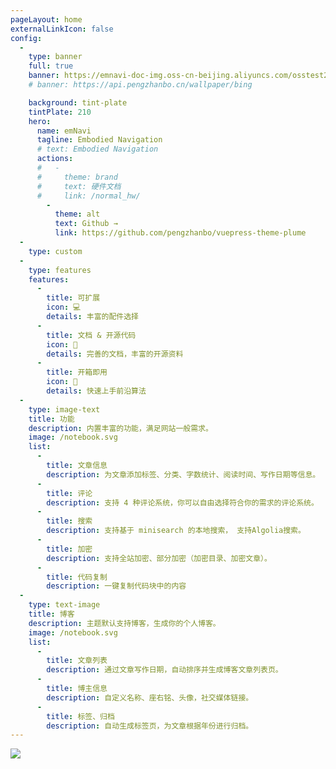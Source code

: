 ```yaml
---
pageLayout: home
externalLinkIcon: false
config:
  -
    type: banner
    full: true
    banner: https://emnavi-doc-img.oss-cn-beijing.aliyuncs.com/osstest2/wallpaper/wallhaven-rrl1kj_1920x1200.png
    # banner: https://api.pengzhanbo.cn/wallpaper/bing

    background: tint-plate
    tintPlate: 210
    hero:
      name: emNavi
      tagline: Embodied Navigation
      # text: Embodied Navigation
      actions:
      #   -
      #     theme: brand
      #     text: 硬件文档
      #     link: /normal_hw/
        -
          theme: alt
          text: Github →
          link: https://github.com/pengzhanbo/vuepress-theme-plume
  -
    type: custom    
  -
    type: features
    features:
      -
        title: 可扩展
        icon: 💻
        details: 丰富的配件选择   
      -
        title: 文档 & 开源代码
        icon: 📖
        details: 完善的文档，丰富的开源资料
      -
        title: 开箱即用
        icon: 🚀
        details: 快速上手前沿算法 
  -
    type: image-text
    title: 功能
    description: 内置丰富的功能，满足网站一般需求。
    image: /notebook.svg
    list:
      -
        title: 文章信息
        description: 为文章添加标签、分类、字数统计、阅读时间、写作日期等信息。
      -
        title: 评论
        description: 支持 4 种评论系统，你可以自由选择符合你的需求的评论系统。
      -
        title: 搜索
        description: 支持基于 minisearch 的本地搜索， 支持Algolia搜索。
      -
        title: 加密
        description: 支持全站加密、部分加密（加密目录、加密文章）。
      -
        title: 代码复制
        description: 一键复制代码块中的内容
  -
    type: text-image
    title: 博客
    description: 主题默认支持博客，生成你的个人博客。
    image: /notebook.svg
    list:
      -
        title: 文章列表
        description: 通过文章写作日期，自动排序并生成博客文章列表页。
      -
        title: 博主信息
        description: 自定义名称、座右铭、头像，社交媒体链接。
      -
        title: 标签、归档
        description: 自动生成标签页，为文章根据年份进行归档。
---
```


<!-- ## 自定义测试 -->

<CardGrid>
  <LinkCard title="Google" href="https://www.google.com" description="这里是卡片内容">

  ![](https://www.google.com/logos/2024/storybook/staurikosaurus-10566/cta.gif)

  </LinkCard>
  <ImageCard
    image="https://cn.bing.com/th?id=OHR.AlfanzinaLighthouse_ZH-CN9704515669_1920x1080.webp"
    title="阿尔凡齐纳灯塔，阿尔加维，葡萄牙"
    description="今天照片中的灯塔位于葡萄牙南部海岸阿尔加维的卡沃埃罗。阿尔凡齐纳灯塔建于1919年，照耀着大海，帮助船只在该地区周围危险的水域航行。这座灯塔是著名的旅游胜地，同时也是该地区与海洋紧密联系的象征。如果你有幸住在灯塔附近，那么本周末就是拜访灯塔的最佳时机。"
    href="/"
    author="Andreas Kunz"
    date="2024/08/16"
  />
</CardGrid>
